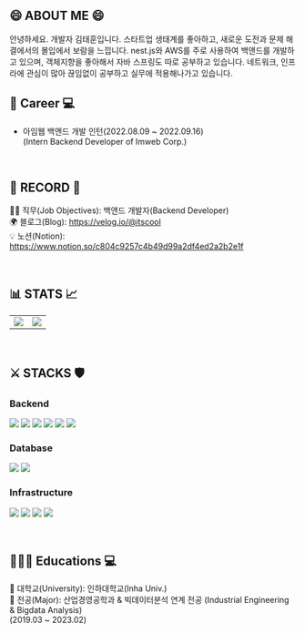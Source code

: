 ## 😄 ABOUT ME 😄
안녕하세요. 개발자 김태훈입니다. 스타트업 생태계를 좋아하고, 새로운 도전과 문제 해결에서의 몰입에서 보람을 느낍니다. nest.js와 AWS를 주로 사용하여 백앤드를 개발하고 있으며, 객체지향을 좋아해서 자바 스프링도 따로 공부하고 있습니다. 네트워크, 인프라에 관심이 많아 끊임없이 공부하고 실무에 적용해나가고 있습니다. 
</br>

## 🏢 Career 💻
- 아임웹 백앤드 개발 인턴(2022.08.09 ~ 2022.09.16) </br>
(Intern Backend Developer of Imweb Corp.)</br>

</br>

## 🪪 RECORD 📨
 🥷🏻 직무(Job Objectives): 백앤드 개발자(Backend Developer)</br>
 🌍 블로그(Blog): https://velog.io/@itscool</br>
 💡 노션(Notion): https://www.notion.so/c804c9257c4b49d99a2df4ed2a2b2e1f</br>
 
</br>

## 📊 STATS 📈

<table>
<tr>
<td valign="top" width="50%">
<img src="https://github-readme-stats.vercel.app/api?username=kth5954&show_icons=true&theme=tokyonight">
</td>
<td valign="top" width="50%">
<img align="" src="http://mazassumnida.wtf/api/v2/generate_badge?boj=kth5954">
</td>
</table>

</br>

## ⚔️ STACKS 🛡

### Backend
<a><img src="https://img.shields.io/badge/nodejs-339933?style=flat-square&logo=Node.js&logoColor=white" /></a>
<a><img src="https://img.shields.io/badge/TypeScript-3178C6?style=flat-square&logo=typescript&logoColor=white" /></a>
<a><img src="https://img.shields.io/badge/java-%23ED8B00.svg?style=flat-square&logo=java&logoColor=white"/></a>
<a><img src="https://img.shields.io/badge/nestJS-E0234E?style=flat-square&logo=nestJS&logoColor=white" /></a>
<a><img src="https://img.shields.io/badge/express-000000?style=flat-square&logo=express&logoColor=white"/></a>
<a><img src="https://img.shields.io/badge/spring-%236DB33F.svg?style=flat-square&logo=spring&logoColor=white"/></a>


### Database
<a><img src="https://img.shields.io/badge/MySQL-4479A1?style=flat-square&logo=mySQL&logoColor=white"/></a>
<a><img src="https://img.shields.io/badge/MongoDB-47A248?style=flat-square&logo=MongoDB&logoColor=white"/></a>

### Infrastructure
<a><img src="https://img.shields.io/badge/Redis-DC382D?style=flat-square&logo=Redis&logoColor=white"/></a>
<a><img src="https://img.shields.io/badge/Docker-2496ED?style=flat-square&logo=Docker&logoColor=white"/></a>
<a><img src="https://img.shields.io/badge/Amazon EC2-FF9900?style=flat-square&logo=Amazon EC2&logoColor=white"/></a>
<a><img src="https://img.shields.io/badge/NGINX-009639?style=flat-square&logo=NGINX&logoColor=white"/></a>

</br>

## 🧑🏻‍💻 Educations 💻
 🏫 대학교(University): 인하대학교(Inha Univ.)</br>
 📖 전공(Major): 산업경영공학과 & 빅데이터분석 연계 전공 (Industrial Engineering & Bigdata Analysis)</br>
 (2019.03 ~ 2023.02)
